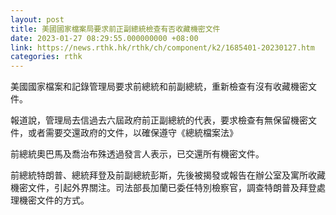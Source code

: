 ```yaml
---
layout: post
title: 美國國家檔案局要求前正副總統檢查有否收藏機密文件
date: 2023-01-27 08:29:55.000000000 +08:00
link: https://news.rthk.hk/rthk/ch/component/k2/1685401-20230127.htm
categories: rthk
---
```


美國國家檔案和記錄管理局要求前總統和前副總統，重新檢查有沒有收藏機密文件。

報道說，管理局去信過去六屆政府前正副總統的代表，要求檢查有無保留機密文件，或者需要交還政府的文件，以確保遵守《總統檔案法》

前總統奧巴馬及喬治布殊透過發言人表示，已交還所有機密文件。

前總統特朗普、總統拜登及前副總統彭斯，先後被揭發或報告在辦公室及寓所收藏機密文件，引起外界關注。司法部長加蘭已委任特別檢察官，調查特朗普及拜登處理機密文件的方式。
